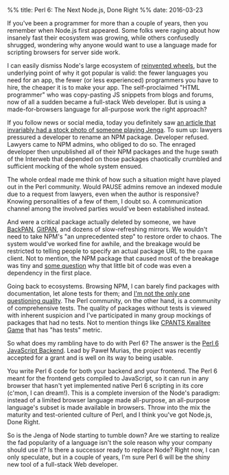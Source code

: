 %% title: Perl 6: The Next Node.js, Done Right
%% date: 2016-03-23

If you've been a programmer for more than a couple of years, then you remember when Node.js first appeared. Some folks were raging about how insanely fast their ecosystem was growing, while others confusedly shrugged, wondering why anyone would want to use a language made for scripting browsers for server side work.

I can easily dismiss Node's large ecosystem of [reinvented wheels](https://www.npmjs.com/search?q=alert), but the underlying point of why it got popular is valid: the fewer languages you need for an app, the fewer (or less experienced) programmers you have to hire, the cheaper it is to make your app. The self-proclaimed "HTML programmer" who was copy-pasting JS snippets from blogs and forums, now of all a sudden became a full-stack Web developer. But is using a made-for-browsers language for all-purpose work the right approach?

If you follow news or social media, today you definitely saw [an article that invariably had a stock photo of someone playing Jenga](http://www.theregister.co.uk/2016/03/23/npm_left_pad_chaos/?mt=1458771801504). To sum up: lawyers pressured a developer to rename an NPM package. Developer refused. Lawyers came to NPM admins, who obliged to do so. The enraged developer then unpublished all of their NPM packages and the huge swath of the Interweb that depended on those packages chaotically crumbled and sufficient mocking of the whole system ensued.

The whole ordeal made me think of how such a situation might have played out in the Perl community. Would PAUSE admins remove an indexed module due to a request from lawyers, even when the author is responsive? Knowing personalities of a few of them, I doubt so. A communication channel among the involved parties would've been established instead.

And were a critical package actually deleted by someone, we have [BackPAN](http://backpan.cpantesters.org/authors/id/), [GitPAN](https://github.com/gitpan), and dozens of slow-refreshing mirrors. We wouldn't need to take NPM's "an unprecedented step" to restore order to chaos. The system would've worked fine for awhile, and the breakage would be restricted to telling people to specify an actual package URL to the `cpanm` client. Not to mention, the NPM package that caused most of the breakage was tiny and [some question](https://twitter.com/jnthnwrthngtn/status/712781354652581888) why that little bit of code was even a dependency in the first place.

Going back to ecosystems. Browsing NPM, I can barely find packages with documentation, let alone tests for them; and [I'm not the only one questioning quality](https://twitter.com/danlyke/status/712777222701117440). The Perl community, on the other hand, is a community of comprehensive tests. The quality of packages without tests is viewed with inherent suspicion and I've participated in many group mockings of packages that had no tests. Not to mention things like [CPANTS Kwalitee Game](http://cpants.cpanauthors.org/ranking) that has "has tests" metric.

So what does my rambling have to do with Perl 6? The answer is the [Perl 6 JavaScript Backend](https://p6weekly.wordpress.com/2016/03/14/2016-11-js-fueling-up/). Lead by Paweł Murias, the project was recently accepted for a grant and is well on its way to being usable.

You write Perl 6 code for both your backend and your frontend. The Perl 6 meant for the frontend gets compiled to JavaScript, so it can run in any browser that hasn't yet implemented native Perl 6 scripting in its core (c'mon, I can dream!). This is a complete inversion of the Node's paradigm: instead of a limited browser language made all-purpose, an all-purpose language's subset is made available in browsers. Throw into the mix the maturity and test-oriented culture of Perl, and I think you've got Node.js, Done Right.

So is the Jenga of Node starting to tumble down? Are we starting to realize the fad popularity of a language isn't the sole reason why your company should use it? Is there a successor ready to replace Node? Right now, I can only speculate, but in a couple of years, I'm sure Perl 6 will be the shiny new tool of a full-stack Web developer.
